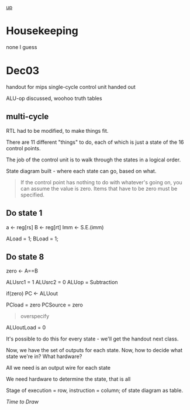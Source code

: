[up](../index.md)

# Housekeeping

none I guess

# Dec03

handout for mips single-cycle control unit handed out

ALU-op discussed, woohoo truth tables

## multi-cycle

RTL had to be modified, to make things fit.

There are 11 different "things" to do, each of which is just a state of the 16 control points.

The job of the control unit is to walk through the states in a logical order.

State diagram built - where each state can go, based on what.

> If the control point has nothing to do with whatever's going on, you can assume the value is zero. Items that have to be zero must be specified.

## Do state 1

a <- reg[rs]
B <- reg[rt]
Imm <- S.E.(imm)

ALoad = 1;
BLoad = 1;

## Do state 8
zero <- A==B

ALUsrc1 = 1
ALUsrc2 = 0
ALUop = Subtraction

if(zero) PC <- ALUout

PCload = zero
PCSource = zero

> overspecify

ALUoutLoad = 0

It's possible to do this for every state - we'll get the handout next class.

Now, we have the set of outputs for each state. Now, how to decide what state we're in? What hardware?

All we need is an output wire for each state

We need hardware to determine the state, that is all

Stage of execution = row, instruction = column; of state diagram as table.

*Time to Draw*
